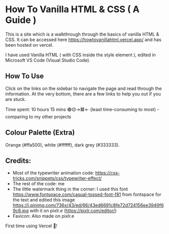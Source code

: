 # How To Vanilla HTML & CSS ( A Guide )

This is a site which is a walkthrough through the basics of vanilla HTML & CSS. It can be accessed here https://howtovanillahtml.vercel.app/ and has been hosted on vercel.

I have used Vanilla HTML ( with CSS inside the style element ), edited in Microsoft VS Code (Visual Studio Code).

## How To Use

Click on the links on the sidebar to navigate the page and read through the information. At the very bottom, there are a few links to help you out if you are stuck. 

Time spent: 10 hours 15 mins 🟢🟡->🟥<- (least time-consuming to most) - comparing to my other projects

## Colour Palette (Extra)

Orange (#ffa500), white (#ffffff), dark grey (#333333).

## Credits:

- Most of the typewriter animation code: https://css-tricks.com/snippets/css/typewriter-effect/
- The rest of the code: me
- The little watermark thing in the corner: I used this font https://www.fontspace.com/casual-tossed-font-f81 from fontspace for the text and edited this image https://i.pinimg.com/736x/43/ed/66/43ed6691c8fe72d724156ee3949f69c6.jpg with it on pixlr.e (https://pixlr.com/editor/)
- Favicon: Also made on pixlr.e

First time using Vercel 🥳!
